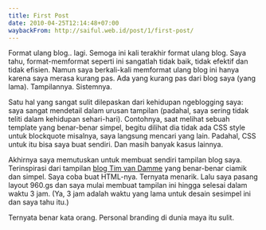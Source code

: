 ```yaml
---
title: First Post
date: 2010-04-25T12:14:48+07:00
waybackFrom: http://saiful.web.id/post/1/first-post/
---
```

Format ulang blog.. lagi. Semoga ini kali terakhir format ulang blog. Saya tahu, format-memformat seperti ini sangatlah tidak baik, tidak efektif dan tidak efisien. Namun saya berkali-kali memformat ulang blog ini hanya karena saya merasa kurang pas. Ada yang kurang pas dari blog saya (yang lama). Tampilannya. Sistemnya.

Satu hal yang sangat sulit dilepaskan dari kehidupan ngeblogging saya: saya sangat mendetail dalam urusan tampilan (padahal, saya sering tidak teliti dalam kehidupan sehari-hari). Contohnya, saat melihat sebuah template yang benar-benar simpel, begitu dilihat dia tidak ada CSS style untuk blockquote misalnya, saya langsung mencari yang lain. Padahal, CSS untuk itu bisa saya buat sendiri. Dan masih banyak kasus lainnya.

Akhirnya saya memutuskan untuk membuat sendiri tampilan blog saya. Terinspirasi dari tampilan [blog Tim van Damme][1] yang benar-benar ciamik dan simpel. Saya coba buat HTML-nya. Ternyata menarik. Lalu saya pasang layout 960.gs dan saya mulai membuat tampilan ini hingga selesai dalam waktu 3 jam. (Ya, 3 jam adalah waktu yang lama untuk desain sesimpel ini dan saya tahu itu.)

Ternyata benar kata orang. Personal branding di dunia maya itu sulit.

[1]: http://maxvoltar.com/
